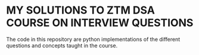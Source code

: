 # MY SOLUTIONS TO ZTM DSA COURSE ON INTERVIEW QUESTIONS 

The code in this repository are python implementations of the different questions and 
concepts taught in the course.



